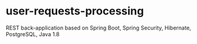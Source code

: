 # user-requests-processing
REST back-application based on Spring Boot, Spring Security, Hibernate, PostgreSQL, Java 1.8
